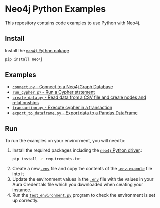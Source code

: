 # Neo4j Python Examples

This repository contains code examples to use Python with Neo4j.

## Install

Install the [`neo4j` Python pakage](https://neo4j.com/docs/python-manual/current/).

```bash
pip install neo4j
```

## Examples

- [`connect.py` - Connect to a Neo4j Graph Database](examples/connect.py)
- [`run_cypher.py` - Run a Cypher statement](examples/run_cypher.py)
- [`create_data.py` - Read data from a CSV file and create nodes and relationships](examples/create.py)
- [`transaction.py` - Execute cypher in a transaction](examples/transaction.py)
- [`export_to_dataframe.py` - Export data to a Pandas DataFrame ](examples/export_to_dataframe.py)

## Run

To run the examples on your environment, you will need to:

1. Install the required packages including the [`neo4j` Python driver](https://neo4j.com/docs/python-manual/current/).:
    ```bash
    pip install -r requirements.txt
    ```
1. Create a new [`.env`](.env) file and copy the contents of the [`.env.example`](.env.example) file into it
1. Update the environment values in the [`.env`](.env) file with the values in your Aura Credentials file which you downloaded when creating your instance.
1. Run the [`test_environment.py`](./llm-knowledge-graph/test_environment.py) program to check the environment is set up correctly.
